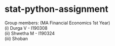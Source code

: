 # stat-python-assignment
Group members: (MA Financial Economics 1st Year)<br> 
   (i) Durga V - I190308<br>
  (ii) Shwetha M - I190324<br>
 (iii) Shoban

